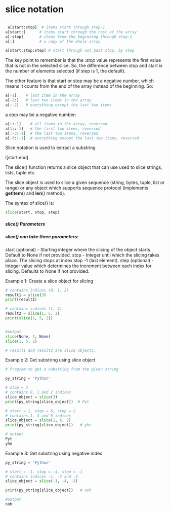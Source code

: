 # slice notation

```python

 a[start:stop]  # items start through stop-1
a[start:]      # items start through the rest of the array
a[:stop]       # items from the beginning through stop-1
a[:]           # a copy of the whole array

```

```python
a[start:stop:step] # start through not past stop, by step
```

The key point to remember is that the _:stop_ value represents the first value that is not in the selected slice. So, the difference between stop and start is the number of elements selected (if step is 1, the default).

The other feature is that start or stop may be a negative number, which means it counts from the end of the array instead of the beginning. So:

```python
a[-1]    # last item in the array
a[-2:]   # last two items in the array
a[:-2]   # everything except the last two items

```

a step may be a negative number:

```python
a[::-1]    # all items in the array, reversed
a[1::-1]   # the first two items, reversed
a[:-3:-1]  # the last two items, reversed
a[-3::-1]  # everything except the last two items, reversed
```

Slice notation is used to extract a substring

l[start:end]

The slice() function returns a slice object that can use used to slice strings, lists, tuple etc.

The slice object is used to slice a given sequence (string, bytes, tuple, list or range) or any object which supports sequence protocol (implements **getitem**() and **len**() method).

The syntax of slice() is:

```python
slice(start, stop, step)
```

##### slice() Parameters

##### slice() can take three parameters:

start (optional) - Starting integer where the slicing of the object starts. Default to None if not provided.
stop - Integer until which the slicing takes place. The slicing stops at index stop -1 (last element).
step (optional) - Integer value which determines the increment between each index for slicing. Defaults to None if not provided.

Example 1: Create a slice object for slicing

```python
# contains indices (0, 1, 2)
result1 = slice(3)
print(result1)

# contains indices (1, 3)
result2 = slice(1, 5, 2)
print(slice(1, 5, 2))


#output
slice(None, 3, None)
slice(1, 5, 2)

# result1 and result2 are slice objects.
```

Example 2: Get substring using slice object

```python
# Program to get a substring from the given string

py_string = 'Python'

# stop = 3
# contains 0, 1 and 2 indices
slice_object = slice(3)
print(py_string[slice_object])  # Pyt

# start = 1, stop = 6, step = 2
# contains 1, 3 and 5 indices
slice_object = slice(1, 6, 2)
print(py_string[slice_object])   # yhn

# output
Pyt
yhn
```

Example 3: Get substring using negative index

```python
py_string = 'Python'

# start = -1, stop = -4, step = -1
# contains indices -1, -2 and -3
slice_object = slice(-1, -4, -1)

print(py_string[slice_object])   # noh

#output
noh
```

